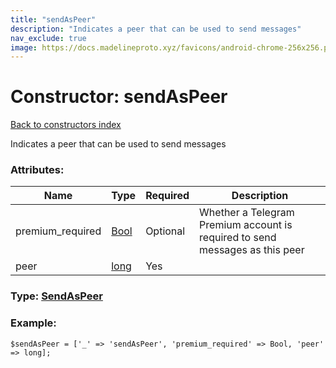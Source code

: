 ```yaml
---
title: "sendAsPeer"
description: "Indicates a peer that can be used to send messages"
nav_exclude: true
image: https://docs.madelineproto.xyz/favicons/android-chrome-256x256.png
---
```

# Constructor: sendAsPeer  
[Back to constructors index](/API_docs/constructors/index.html)



Indicates a peer that can be used to send messages

### Attributes:

| Name     |    Type       | Required | Description |
|----------|---------------|----------|-------------|
|premium\_required|[Bool](/API_docs/types/Bool.html) | Optional|Whether a Telegram Premium account is required to send messages as this peer|
|peer|[long](/API_docs/types/long.html) | Yes|



### Type: [SendAsPeer](/API_docs/types/SendAsPeer.html)


### Example:

```
$sendAsPeer = ['_' => 'sendAsPeer', 'premium_required' => Bool, 'peer' => long];
```  
